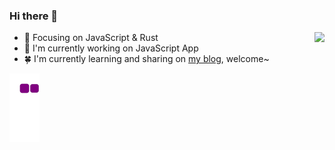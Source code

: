 ### Hi there 👋

<!--
**physicshi/physicshi** is a ✨ _special_ ✨ repository because its `README.md` (this file) appears on your GitHub profile.

Here are some ideas to get you started:

- 🔭 I’m currently working on ...
- 🌱 I’m currently learning ...
- 👯 I’m looking to collaborate on ...
- 🤔 I’m looking for help with ...
- 💬 Ask me about ...
- 📫 How to reach me: ...
- 😄 Pronouns: ...
- ⚡ Fun fact: ...
-->

<img align="right" src="https://github-readme-stats.vercel.app/api?username=physicshi&show_icons=true&icon_color=CE1D2D&text_color=718096&bg_color=ffffff&hide_title=true" />

<!-- ### Hello~ 👋 -->

- :orange_book: Focusing on JavaScript & Rust
- 🔭 I'm currently working on JavaScript App
- 🍀 I'm currently learning and sharing on [my blog](http://47.93.25.160/), welcome~

<img src="https://github.com/physicshi/github-workflows/blob/output/github-snake.gif" />

